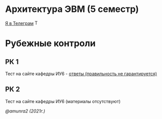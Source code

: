 # Архитектура ЭВМ (5 семестр)

 [Я в Телеграм](https://t.me/amunra2) <img src="https://img.icons8.com/external-tal-revivo-shadow-tal-revivo/344/external-telegram-is-a-cloud-based-instant-messaging-and-voice-over-ip-service-logo-shadow-tal-revivo.png" alt="Telegram" width=15>

# Рубежные контроли

## РК 1

Тест на сайте кафедры ИУ6 - [ответы (правильность не гарантируется)](https://docs.google.com/document/d/1DFZo4Gk215rUwLymhmPxnF5HUZWlPOemRqsHa2Is5i8/edit?usp=sharing)

## РК 2

Тест на сайте кафедры ИУ6 (материалы отсутствуют)

_@amunra2 (2021г.)_
